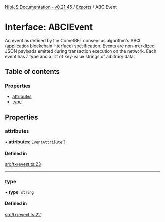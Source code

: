 [NibiJS Documentation - v0.21.45](../intro.md) / [Exports](../modules.md) / ABCIEvent

# Interface: ABCIEvent

An event as defined by the CometBFT consensus algorithm's
ABCI (application blockchain interface) specification.
Events are non-merklized JSON payloads emitted during transaction
execution on the network. Each event has a type and a list of
key-value strings of arbitrary data.

## Table of contents

### Properties

- [attributes](ABCIEvent.md#attributes)
- [type](ABCIEvent.md#type)

## Properties

### attributes

• **attributes**: [`EventAttribute`](EventAttribute.md)[]

#### Defined in

[src/tx/event.ts:23](https://github.com/NibiruChain/ts-sdk/blob/89f4b6e/packages/nibijs/src/tx/event.ts#L23)

---

### type

• **type**: `string`

#### Defined in

[src/tx/event.ts:22](https://github.com/NibiruChain/ts-sdk/blob/89f4b6e/packages/nibijs/src/tx/event.ts#L22)
